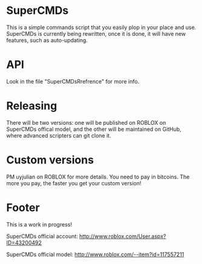SuperCMDs
=========

This is a simple commands script that you easily plop in your place and use. SuperCMDs is currently being rewritten, once it is done, it will have new features, such as auto-updating. 

API
===

Look in the file "SuperCMDsRrefrence" for more info.

Releasing
=========

There will be two versions: one will be published on ROBLOX on SuperCMDs offical model, and the other will be maintained on GitHub, where advanced scripters can git clone it.

Custom versions
===============

PM uyjulian on ROBLOX for more details. You need to pay in bitcoins.
The more you pay, the faster you get your custom version!

Footer
======

This is a work in progress!

SuperCMDs official account: http://www.roblox.com/User.aspx?ID=43200492

SuperCMDs official model: http://www.roblox.com/--item?id=117557211

